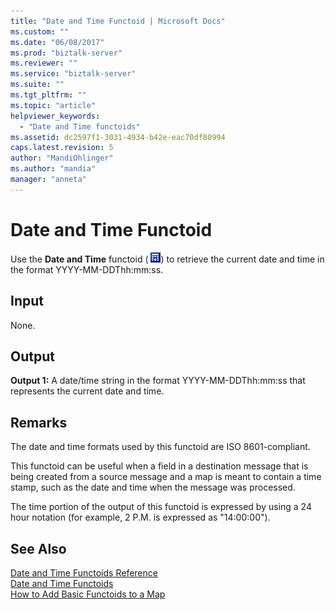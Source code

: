 ```yaml
---
title: "Date and Time Functoid | Microsoft Docs"
ms.custom: ""
ms.date: "06/08/2017"
ms.prod: "biztalk-server"
ms.reviewer: ""
ms.service: "biztalk-server"
ms.suite: ""
ms.tgt_pltfrm: ""
ms.topic: "article"
helpviewer_keywords: 
  - "Date and Time functoids"
ms.assetid: dc2597f1-3031-4934-b42e-eac70df80994
caps.latest.revision: 5
author: "MandiOhlinger"
ms.author: "mandia"
manager: "anneta"
---
```

# Date and Time Functoid
Use the **Date and Time** functoid ( ![](../core/media/datecurrentdatetime.gif "datecurrentdatetime")) to retrieve the current date and time in the format YYYY-MM-DDThh:mm:ss.  
  
## Input  
 None.  
  
## Output  
 **Output 1:** A date/time string in the format YYYY-MM-DDThh:mm:ss that represents the current date and time.  
  
## Remarks  
 The date and time formats used by this functoid are ISO 8601-compliant.  
  
 This functoid can be useful when a field in a destination message that is being created from a source message and a map is meant to contain a time stamp, such as the date and time when the message was processed.  
  
 The time portion of the output of this functoid is expressed by using a 24 hour notation (for example, 2 P.M. is expressed as "14:00:00").  
  
## See Also  
 [Date and Time Functoids Reference](../core/date-and-time-functoids-reference.md)   
 [Date and Time Functoids](../core/date-and-time-functoids.md)   
 [How to Add Basic Functoids to a Map](../core/how-to-add-basic-functoids-to-a-map.md)